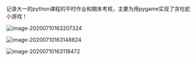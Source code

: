 记录大一的python课程的平时作业和期末考核，主要为用pygame实现了贪吃蛇小游戏！

![image-20200710163207324](https://github.com/HappyTsing/Figure-bed/raw/master/img/20200710163207.png)

![image-20200710163148824](https://github.com/HappyTsing/Figure-bed/raw/master/img/20200710163148.png)

![image-20200710163118472](https://github.com/HappyTsing/Figure-bed/raw/master/img/20200710163118.png)

